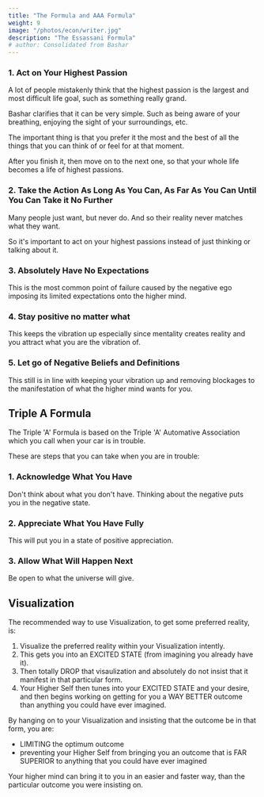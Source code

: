 ```yaml
---
title: "The Formula and AAA Formula"
weight: 9
image: "/photos/econ/writer.jpg"
description: "The Essassani Formula"
# author: Consolidated from Bashar
---
```



### 1. Act on Your Highest Passion

A lot of people mistakenly think that the highest passion is the largest and most difficult life goal, such as something really grand. 

Bashar clarifies that it can be very simple. Such as being aware of your breathing, enjoying the sight of your surroundings, etc. 

The important thing is that you prefer it the most and the best of all the things that you can think of or feel for at that moment.

After you finish it, then move on to the next one, so that your whole life becomes a life of highest passions.   

<!-- The Aethereal Layer is the highest layer in Existence.  -->


### 2. Take the Action As Long As You Can, As Far As You Can Until You Can Take it No Further

Many people just want, but never do. And so their reality never matches what they want. 

So it's important to act on your highest passions instead of just thinking or talking about it. 


<!-- Spatial Layer
All Actions happen within spacetime. So taking the action as far and as long as you can maxes out the Spatial Layer. -->


### 3. Absolutely Have No Expectations

This is the most common point of failure caused by the negative ego imposing its limited expectations onto the higher mind. 

<!-- Radiant Layer
The sun shines on everything equally and always gives energy for free, without expecting compensation. Hav -->


### 4. Stay positive no matter what

This keeps the vibration up especially since mentality creates reality and you attract what you are the vibration of. 


<!-- Convertible Layer
Change always happens in the universe. It is important to stay positive whenever those changes happen.  -->


### 5. Let go of Negative Beliefs and Definitions


This still is in line with keeping your vibration up and removing blockages to the manifestation of what the higher mind wants for you. 

<!-- Material Layer
The Material layer is the crudest of the 5 Layers and is Negative just as the Aether is Positive.

Letting go of Negative Beliefs hits at the Material Layer directly.  -->


## Triple A Formula 

The Triple 'A' Formula is based on the Triple 'A' Automative Association which you call when your car is in trouble.

These are steps that you can take when you are in trouble:


### 1. Acknowledge What You Have

Don't think about what you don't have. Thinking about the negative puts you in the negative state. 


### 2. Appreciate What You Have Fully
 
This will put you in a state of positive appreciation. 


### 3. Allow What Will Happen Next

Be open to what the universe will give. 



## Visualization

The recommended way to use Visualization, to get some preferred reality, is:

1. Visualize the preferred reality within your Visualization intently.
2. This gets you into an EXCITED STATE   (from imagining you already have it).
3. Then totally DROP that visaulization and absolutely do not insist that it manifest in that particular form.
4. Your Higher Self then tunes into your EXCITED STATE and your desire,
     and then begins working on getting for you a WAY BETTER outcome than anything you could have ever imagined.

By hanging on to your Visualization and insisting that the outcome be in that form, you are:
- LIMITING the optimum outcome
- preventing your Higher Self from bringing you an outcome that is FAR SUPERIOR to anything that you could have ever imagined

Your higher mind can bring it to you in an easier and faster way, than the particular outcome you were insisting on.

